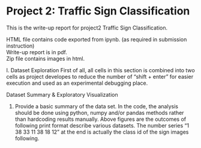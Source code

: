 # Project 2: Traffic Sign Classification

This is the write-up report for project2 Traffic Sign Classification.

HTML file contains code exported from ipynb. (as required in submission instruction)  
Write-up report is in pdf.  
Zip file contains images in html.



I. Dataset Exploration
First of all, all cells in this section is combined into two cells as project developes to reduce the number of “shift + enter” for easier execution and used as an experimental debugging place.

Dataset Summary & Exploratory Visualization
1. Provide a basic summary of the data set. In the code, the analysis should be done using python, numpy and/or pandas methods rather than hardcoding results manually.
Above figures are the outcomes of following print format describe various datasets.
The number series “1 38 33 11 38 18 12” at the end is actually the class id of the sign images following.
